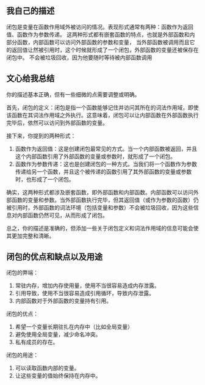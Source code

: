 ## 我自己的描述

闭包是变量在函数作用域外被访问的情况。表现形式通常有两种：函数作为返回值、函数作为参数传递。
这两种形式都有嵌套函数的特点，也就是外部函数和内部分函数，内部函数可以访问外部函数的参数和变量，
当外部函数被调用而且它的返回值让然被引用时，这个时候就形成了一个闭包，外部函数的变量还被保存在闭包中。
不会被垃圾回收，因为他要随时等待被内部函数调用



## 文心给我总结

你的描述基本正确，但有一些细微的点需要调整或明确。

首先，闭包的定义：闭包是指一个函数能够记住并访问其所在的词法作用域，即使该函数在其词法作用域之外执行。这意味着，闭包可以让内部函数在外部函数执行完毕后，依然可以访问到外部函数的变量。

接下来，你提到的两种形式：

1. 函数作为返回值：这是创建闭包最常见的方式。当一个内部函数被返回，并且这个内部函数引用了外部函数的变量或参数时，就形成了一个闭包。
2. 函数作为参数传递：这也是创建闭包的一种方式。当我们将一个函数作为参数传递给另一个函数，并且这个被传递的函数引用了其外部函数的变量或参数时，也形成了一个闭包。

确实，这两种形式都涉及嵌套函数，即外部函数和内部函数。内部函数可以访问外部函数的变量和参数。当外部函数执行完毕，但其返回值（或作为参数的函数）仍被引用时，外部函数的词法环境（包括变量和参数）不会被垃圾回收，因为这些信息对内部函数仍然可见，从而形成了闭包。

总之，你的描述是准确的，但添加一些关于闭包定义和词法作用域的信息可能会使其更加完整和清晰。


## 闭包的优点和缺点以及用途

闭包的弊端：
1. 常驻内存，增加内存使用量，使用不当很容易造成内存泄露。
2. 引用导致，使用不当很容易造成引用循环，导致内存泄露。
3. 内部函数对于外部函数的变量持有引用。

闭包的优点：
1. 希望一个变量长期驻扎在内存中（比如全局变量）
2. 避免使用全局变量，减少命名冲突。
3. 私有成员的存在。

闭包的用途：
1. 可以读取函数内部的变量。
2. 让这些变量的值始终保持在内存中。